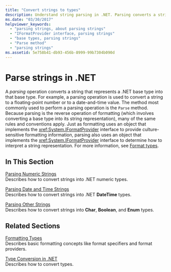 ```yaml
---
title: "Convert strings to types"
description: Understand string parsing in .NET. Parsing converts a string representing a .NET base type into that base type. Parsing is the reverse operation to formatting.
ms.date: "03/30/2017"
helpviewer_keywords:
  - "parsing strings, about parsing strings"
  - "IFormatProvider interface, parsing strings"
  - "base types, parsing strings"
  - "Parse method"
  - "parsing strings"
ms.assetid: 5e758b41-db93-456b-8999-99b7304b090d
---
```

# Parse strings in .NET

A *parsing* operation converts a string that represents a .NET base type into that base type. For example, a parsing operation is used to convert a string to a floating-point number or to a date-and-time value. The method most commonly used to perform a parsing operation is the `Parse` method. Because parsing is the reverse operation of formatting (which involves converting a base type into its string representation), many of the same rules and conventions apply. Just as formatting uses an object that implements the <xref:System.IFormatProvider> interface to provide culture-sensitive formatting information, parsing also uses an object that implements the <xref:System.IFormatProvider> interface to determine how to interpret a string representation. For more information, see [Format types](formatting-types.md).

## In This Section
 [Parsing Numeric Strings](parsing-numeric.md)\
 Describes how to convert strings into .NET numeric types.

 [Parsing Date and Time Strings](parsing-datetime.md)\
 Describes how to convert strings into .NET **DateTime** types.

 [Parsing Other Strings](parsing-other.md)\
 Describes how to convert strings into **Char**, **Boolean**, and **Enum** types.

## Related Sections
 [Formatting Types](formatting-types.md)\
 Describes basic formatting concepts like format specifiers and format providers.

 [Type Conversion in .NET](type-conversion.md)\
 Describes how to convert types.
